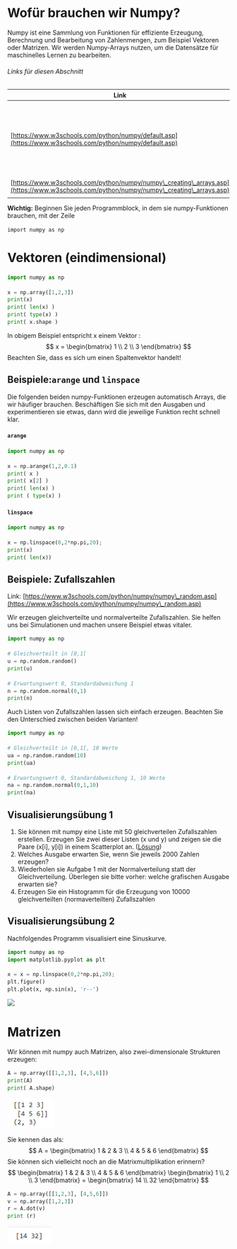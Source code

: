 # Wofür brauchen wir Numpy?

Numpy ist eine Sammlung von Funktionen für effiziente Erzeugung, Berechnung und Bearbeitung von Zahlenmengen, zum Beispiel Vektoren oder Matrizen. &#x20;Wir werden Numpy-Arrays nutzen, um die Datensätze für maschinelles Lernen zu bearbeiten.

###### Links für diesen Abschnitt

| Link                                                                                                                                     | Beschreibung                                                                                                  |
| ---------------------------------------------------------------------------------------------------------------------------------------- | ------------------------------------------------------------------------------------------------------------- |
| [https://www.w3schools.com/python/numpy/default.asp](https://www.w3schools.com/python/numpy/default.asp)                                 | Eine umfangreiche, langsame Einführung. Wir brauchen davon aber nur, was in in diesem Script behandelt wird.  |
| [https://www.w3schools.com/python/numpy/numpy\_creating\_arrays.asp](https://www.w3schools.com/python/numpy/numpy\_creating\_arrays.asp) | arange                                                                                                        |
|                                                                                                                                          |                                                                                                               |

**Wichtig:** Beginnen Sie jeden Programmblock, in dem sie numpy-Funktionen brauchen, mit der Zeile

`import numpy as np`



# Vektoren (eindimensional)

```python
import numpy as np

x = np.array([1,2,3])
print(x)
print( len(x) )
print( type(x) )
print( x.shape )
```

In obigem Beispiel entspricht x einem Vektor :
$$
x = \begin{bmatrix} 1 \\ 2  \\ 3  \end{bmatrix}
$$
Beachten Sie, dass es sich um einen Spaltenvektor handelt! 

## Beispiele:`arange` und  `linspace`

Die folgenden beiden numpy-Funktionen erzeugen automatisch Arrays, die wir häufiger brauchen. Beschäftigen Sie sich mit den Ausgaben und experimentieren sie etwas, dann wird die jeweilige Funktion recht schnell klar.

#### `arange`

```python
import numpy as np

x = np.arange(1,2,0.1)
print( x )
print( x[2] )
print( len(x) )
print ( type(x) )
```

####  `linspace`

```python
import numpy as np

x = np.linspace(0,2*np.pi,20);
print(x)
print( len(x))
```

## Beispiele: Zufallszahlen

Link: [https://www.w3schools.com/python/numpy/numpy\_random.asp](https://www.w3schools.com/python/numpy/numpy\_random.asp)

Wir erzeugen gleichverteilte und normalverteilte Zufallszahlen. Sie helfen uns bei Simulationen und machen unsere Beispiel etwas vitaler.

```python
import numpy as np

# Gleichverteilt in [0,1[ 
u = np.random.random()
print(u)

# Erwartungswert 0, Standardabweichung 1
n = np.random.normal(0,1)
print(n)

```

Auch Listen von Zufallszahlen lassen sich einfach erzeugen. Beachten Sie den Unterschied zwischen beiden Varianten!

```python
import numpy as np

# Gleichverteilt in [0,1[, 10 Werte
ua = np.random.random(10)
print(ua)

# Erwartungswert 0, Standardabweichung 1, 10 Werte
na = np.random.normal(0,1,10)
print(na)
```

## Visualisierungsübung 1


1. Sie können mit numpy  eine Liste mit 50 gleichverteilen Zufallszahlen erstellen. Erzeugen Sie zwei dieser Listen (x und y) und zeigen sie die Paare (x\[i], y\[i]) in einem Scatterplot an. ([Lösung](../../vertiefungen/loesungen-und-vertiefungen.md#scatterplot-von-paaren-aus-zufallszahlen))
2. Welches Ausgabe erwarten Sie, wenn Sie jeweils 2000 Zahlen erzeugen?
3. Wiederholen sie Aufgabe 1 mit der Normalverteilung statt der Gleichverteilung. Überlegen sie  bitte vorher: welche grafischen Ausgabe erwarten sie?
4. Erzeugen Sie ein Histogramm für die Erzeugung von 10000 gleichverteilten (normaverteilten) Zufallszahlen

## Visualisierungsübung 2

Nachfolgendes Programm visualisiert eine Sinuskurve.

```python
import numpy as np
import matplotlib.pyplot as plt

x = x = np.linspace(0,2*np.pi,20);
plt.figure()
plt.plot(x, np.sin(x), 'r--')
```

![](<../../.gitbook/assets/image (200).png>)

# Matrizen

Wir können mit numpy auch Matrizen, also zwei-dimensionale Strukturen erzeugen:

```python
A = np.array([[1,2,3], [4,5,6]])
print(A)
print( A.shape) 
```

![image-20211126190627914](numpy-arrays.assets/image-20211126190627914.png)

Sie kennen das als:
$$
A = \begin{bmatrix} 1 & 2 & 3 \\ 4 & 5 & 6 \end{bmatrix}
$$
Sie können sich vielleicht noch an die Matrixmultiplikation erinnern?
$$
\begin{bmatrix} 1 & 2 & 3 \\ 4 & 5 & 6 \end{bmatrix} \begin{bmatrix} 1 \\ 2  \\ 3  \end{bmatrix} = \begin{bmatrix} 14 \\ 32  \end{bmatrix}
$$


```python
A = np.array([[1,2,3], [4,5,6]])
v = np.array([1,2,3])
r = A.dot(v)
print (r)
```

![image-20211126191331169](numpy-arrays.assets/image-20211126191331169.png)

